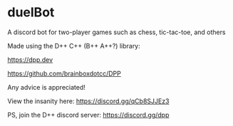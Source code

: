 # duelBot
A discord bot for two-player games such as chess, tic-tac-toe, and others

Made using the D++ C++ (B++ A++?) library:


https://dpp.dev

https://github.com/brainboxdotcc/DPP


Any advice is appreciated! 

View the insanity here: https://discord.gg/qCb8SJJEz3

PS, join the D++ discord server: https://discord.gg/dpp
